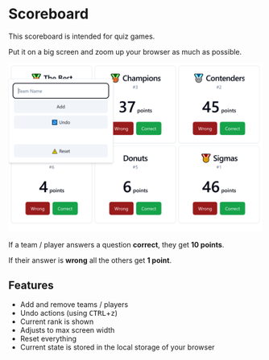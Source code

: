 # Scoreboard

This scoreboard is intended for quiz games.

Put it on a big screen and zoom up your browser as much as possible.

![Example scoreboard](./example-screenshot.png)

If a team / player answers a question **correct**, they get **10 points**.

If their answer is **wrong** all the others get **1 point**.

## Features

- Add and remove teams / players
- Undo actions (using <kbd>CTRL</kbd>+<kbd>z</kbd>)
- Current rank is shown
- Adjusts to max screen width
- Reset everything
- Current state is stored in the local storage of your browser